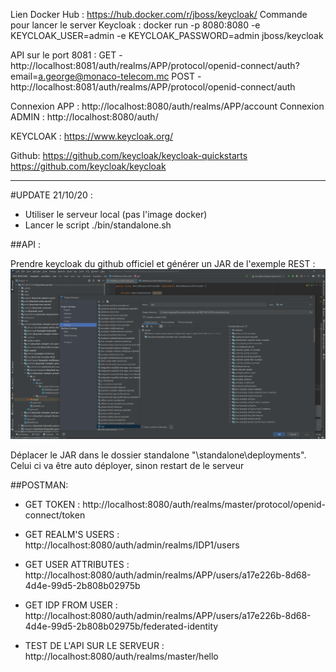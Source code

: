 Lien Docker Hub : https://hub.docker.com/r/jboss/keycloak/
Commande pour lancer le server Keycloak : docker run -p 8080:8080 -e KEYCLOAK_USER=admin -e KEYCLOAK_PASSWORD=admin jboss/keycloak

API sur le port 8081 : 
GET - http://localhost:8081/auth/realms/APP/protocol/openid-connect/auth?email=a.george@monaco-telecom.mc
POST - http://localhost:8081/auth/realms/APP/protocol/openid-connect/auth

Connexion APP : http://localhost:8080/auth/realms/APP/account
Connexion ADMIN : http://localhost:8080/auth/

KEYCLOAK : https://www.keycloak.org/

Github: 
https://github.com/keycloak/keycloak-quickstarts
https://github.com/keycloak/keycloak

--------------------------

#UPDATE 21/10/20 :

* Utiliser le serveur local (pas l'image docker)
* Lancer le script ./bin/standalone.sh

##API :

Prendre keycloak du github officiel et générer un JAR de l'exemple REST :
![Image of REST JAR](https://github.com/GeorgesAlexis/api_keycloak/blob/master/artefact.png)

Déplacer le JAR dans le dossier standalone "\standalone\deployments".
Celui ci va être auto déployer, sinon restart de le serveur

##POSTMAN:
* GET TOKEN : http://localhost:8080/auth/realms/master/protocol/openid-connect/token
* GET REALM'S USERS : http://localhost:8080/auth/admin/realms/IDP1/users
* GET USER ATTRIBUTES : http://localhost:8080/auth/admin/realms/APP/users/a17e226b-8d68-4d4e-99d5-2b808b02975b
* GET IDP FROM USER : http://localhost:8080/auth/admin/realms/APP/users/a17e226b-8d68-4d4e-99d5-2b808b02975b/federated-identity

* TEST DE L'API SUR LE SERVEUR : http://localhost:8080/auth/realms/master/hello
